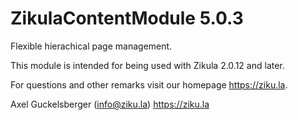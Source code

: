 # ZikulaContentModule 5.0.3

Flexible hierachical page management.

This module is intended for being used with Zikula 2.0.12 and later.

For questions and other remarks visit our homepage https://ziku.la.

Axel Guckelsberger (info@ziku.la)
https://ziku.la
